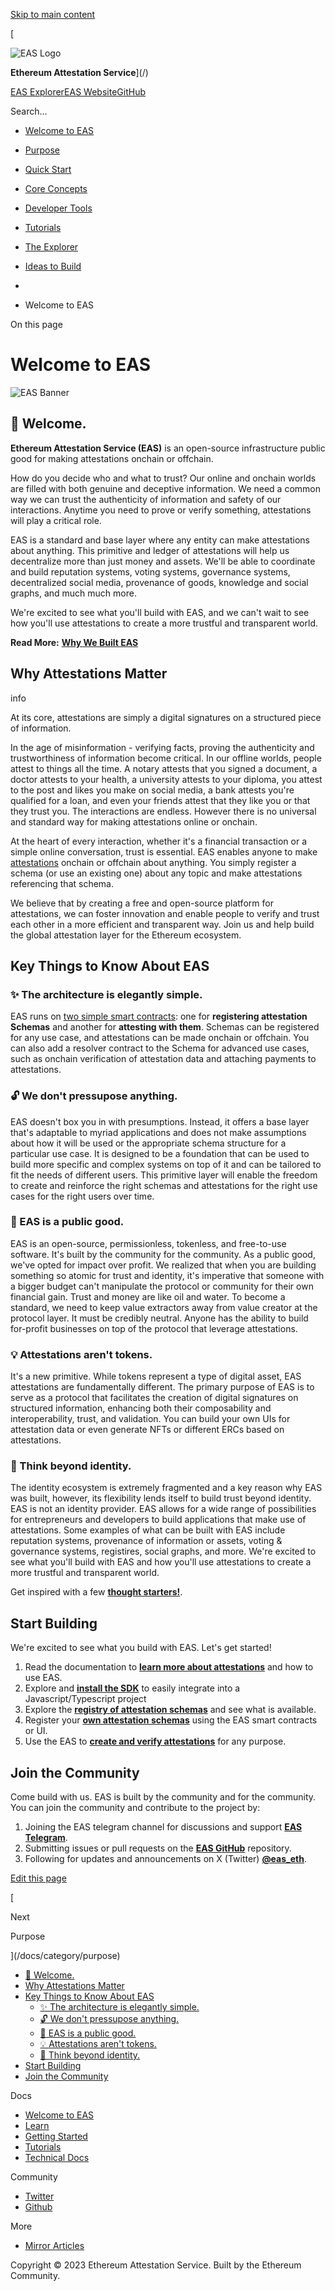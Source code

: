 [Skip to main content](#docusaurus_skipToContent_fallback)

[

![EAS Logo](https://docs.attest.sh/docs/welcome/img/eas-logo.png)

**Ethereum Attestation Service**](/)

[EAS Explorer](https://easscan.com/)[EAS Website](https://attest.sh/)[GitHub](https://github.com/ethereum-attestation-service)

Search...

- [Welcome to EAS](/docs/welcome)
- [Purpose](/docs/category/purpose)
    
- [Quick Start](/docs/category/quick-start)
    
- [Core Concepts](/docs/category/core-concepts)
    
- [Developer Tools](/docs/category/developer-tools)
    
- [Tutorials](/docs/category/tutorials)
    
- [The Explorer](/docs/category/the-explorer)
    
- [Ideas to Build](/docs/category/ideas-to-build)
    

- [](/)
- Welcome to EAS

On this page

# Welcome to EAS

![EAS Banner](https://docs.attest.sh/docs/welcome/assets/images/eas-twitter-banner-v2-553f36341210f8b7b3511d6bb4b3850e.png)

## 👋 Welcome.[​](#-welcome "Direct link to heading")

**Ethereum Attestation Service (EAS)** is an open-source infrastructure public good for making attestations onchain or offchain.

How do you decide who and what to trust? Our online and onchain worlds are filled with both genuine and deceptive information. We need a common way we can trust the authenticity of information and safety of our interactions. Anytime you need to prove or verify something, attestations will play a critical role.

EAS is a standard and base layer where any entity can make attestations about anything. This primitive and ledger of attestations will help us decentralize more than just money and assets. We'll be able to coordinate and build reputation systems, voting systems, governance systems, decentralized social media, provenance of goods, knowledge and social graphs, and much much more.

We're excited to see what you'll build with EAS, and we can't wait to see how you'll use attestations to create a more trustful and transparent world.

**Read More:** [**Why We Built EAS**](/docs/purpose/eas-purpose)

## Why Attestations Matter[​](#why-attestations-matter "Direct link to heading")

info

At its core, attestations are simply a digital signatures on a structured piece of information.

In the age of misinformation - verifying facts, proving the authenticity and trustworthiness of information become critical. In our offline worlds, people attest to things all the time. A notary attests that you signed a document, a doctor attests to your health, a university attests to your diploma, you attest to the post and likes you make on social media, a bank attests you're qualified for a loan, and even your friends attest that they like you or that they trust you. The interactions are endless. However there is no universal and standard way for making attestations online or onchain.

At the heart of every interaction, whether it's a financial transaction or a simple online conversation, trust is essential. EAS enables anyone to make [attestations](/docs/core--concepts/attestations) onchain or offchain about anything. You simply register a schema (or use an existing one) about any topic and make attestations referencing that schema.

We believe that by creating a free and open-source platform for attestations, we can foster innovation and enable people to verify and trust each other in a more efficient and transparent way. Join us and help build the global attestation layer for the Ethereum ecosystem.

## Key Things to Know About EAS[​](#key-things-to-know-about-eas "Direct link to heading")

### ✨ The architecture is elegantly simple.[​](#-the-architecture-is-elegantly-simple "Direct link to heading")

EAS runs on [two simple smart contracts](https://docs.attest.sh/docs/core--concepts/how-eas-works): one for **registering attestation Schemas** and another for **attesting with them**. Schemas can be registered for any use case, and attestations can be made onchain or offchain. You can also add a resolver contract to the Schema for advanced use cases, such as onchain verification of attestation data and attaching payments to attestations.

### 🔓 We don't pressupose anything.[​](#-we-dont-pressupose-anything "Direct link to heading")

EAS doesn't box you in with presumptions. Instead, it offers a base layer that's adaptable to myriad applications and does not make assumptions about how it will be used or the appropriate schema structure for a particular use case. It is designed to be a foundation that can be used to build more specific and complex systems on top of it and can be tailored to fit the needs of different users. This primitive layer will enable the freedom to create and reinforce the right schemas and attestations for the right use cases for the right users over time.

### 🙌 EAS is a public good.[​](#--eas-is-a-public-good "Direct link to heading")

EAS is an open-source, permissionless, tokenless, and free-to-use software. It's built by the community for the community. As a public good, we've opted for impact over profit. We realized that when you are building something so atomic for trust and identity, it's imperative that someone with a bigger budget can't manipulate the protocol or community for their own financial gain. Trust and money are like oil and water. To become a standard, we need to keep value extractors away from value creator at the protocol layer. It must be credibly neutral. Anyone has the ability to build for-profit businesses on top of the protocol that leverage attestations.

### 💡 Attestations aren't tokens.[​](#-attestations-arent-tokens "Direct link to heading")

It's a new primitive. While tokens represent a type of digital asset, EAS attestations are fundamentally different. The primary purpose of EAS is to serve as a protocol that facilitates the creation of digital signatures on structured information, enhancing both their composability and interoperability, trust, and validation. You can build your own UIs for attestation data or even generate NFTs or different ERCs based on attestations.

### 🧠 Think beyond identity.[​](#-think-beyond-identity "Direct link to heading")

The identity ecosystem is extremely fragmented and a key reason why EAS was built, however, its flexibility lends itself to build trust beyond identity. EAS is not an identity provider. EAS allows for a wide range of possibilities for entrepreneurs and developers to build applications that make use of attestations. Some examples of what can be built with EAS include reputation systems, provenance of information or assets, voting & governance systems, registires, social graphs, and more. We're excited to see what you'll build with EAS and how you'll use attestations to create a more trustful and transparent world.

Get inspired with a few [**thought starters!**](/docs/idea--zone/thought-starters).

## Start Building[​](#start-building "Direct link to heading")

We're excited to see what you build with EAS. Let's get started!

1. Read the documentation to [**learn more about attestations**](https://docs.attest.sh/docs/category/core-concepts) and how to use EAS.
2. Explore and [**install the SDK**](https://docs.attest.sh/docs/developer-tools/eas-sdk) to easily integrate into a Javascript/Typescript project
3. Explore the [**registry of attestation schemas**](https://easscan.org/schemas) and see what is available.
4. Register your [**own attestation schemas**](https://easscan.org/schema/create) using the EAS smart contracts or UI.
5. Use the EAS to [**create and verify attestations**](https://easscan.com/attestations) for any purpose.

## Join the Community[​](#join-the-community "Direct link to heading")

Come build with us. EAS is built by the community and for the community. You can join the community and contribute to the project by:

1. Joining the EAS telegram channel for discussions and support [**EAS Telegram**](https://t.me/+EcynOr0iFu03MTYx).
2. Submitting issues or pull requests on the [**EAS GitHub**](https://github.com/ethereum-attestation-service) repository.
3. Following for updates and announcements on X (Twitter) [**@eas_eth**](https://twitter.com/eas_eth).

[Edit this page](https://github.com/ethereum-attestation-service/eas-docs-site/blob/main/docs/welcome.md)

[

Next

Purpose

](/docs/category/purpose)

- [👋 Welcome.](#-welcome)
- [Why Attestations Matter](#why-attestations-matter)
- [Key Things to Know About EAS](#key-things-to-know-about-eas)
    - [✨ The architecture is elegantly simple.](#-the-architecture-is-elegantly-simple)
    - [🔓 We don't pressupose anything.](#-we-dont-pressupose-anything)
    - [🙌 EAS is a public good.](#--eas-is-a-public-good)
    - [💡 Attestations aren't tokens.](#-attestations-arent-tokens)
    - [🧠 Think beyond identity.](#-think-beyond-identity)
- [Start Building](#start-building)
- [Join the Community](#join-the-community)

Docs

- [Welcome to EAS](/docs/welcome)
- [Learn](/docs/category/learn)
- [Getting Started](/docs/category/getting-started)
- [Tutorials](/docs/category/tutorials)
- [Technical Docs](/docs/category/technical-docs)

Community

- [Twitter](https://twitter.com/eas_eth)
- [Github](https://github.com/ethereum-attestation-service)

More

- [Mirror Articles](https://mirror.xyz/0xeee68aECeB4A9e9f328a46c39F50d83fA0239cDF)

Copyright © 2023 Ethereum Attestation Service. Built by the Ethereum Community.